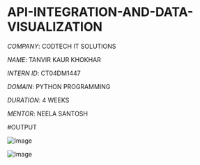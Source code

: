 # API-INTEGRATION-AND-DATA-VISUALIZATION

*COMPANY*: CODTECH IT SOLUTIONS

*NAME*: TANVIR KAUR KHOKHAR

*INTERN ID*: CT04DM1447

*DOMAIN*: PYTHON PROGRAMMING

*DURATION*: 4 WEEKS

*MENTOR*: NEELA SANTOSH

#OUTPUT

![Image](https://github.com/user-attachments/assets/65bf9d92-b4af-43be-9d46-af3d399de326)

![Image](https://github.com/user-attachments/assets/1f684e4d-2500-4835-b576-bdb521d13649)
